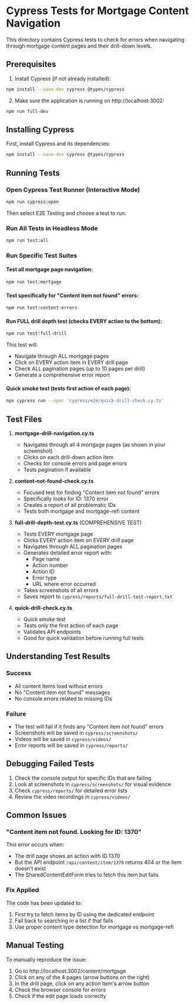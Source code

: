 # Cypress Tests for Mortgage Content Navigation

This directory contains Cypress tests to check for errors when navigating through mortgage content pages and their drill-down levels.

## Prerequisites

1. Install Cypress (if not already installed):
```bash
npm install --save-dev cypress @types/cypress
```

2. Make sure the application is running on http://localhost:3002:
```bash
npm run full-dev
```

## Installing Cypress

First, install Cypress and its dependencies:
```bash
npm install --save-dev cypress @types/cypress
```

## Running Tests

### Open Cypress Test Runner (Interactive Mode)
```bash
npm run cypress:open
```
Then select E2E Testing and choose a test to run.

### Run All Tests in Headless Mode
```bash
npm run test:all
```

### Run Specific Test Suites

#### Test all mortgage page navigation:
```bash
npm run test:mortgage
```

#### Test specifically for "Content item not found" errors:
```bash
npm run test:content-errors
```

#### Run FULL drill depth test (checks EVERY action to the bottom):
```bash
npm run test:full-drill
```
This test will:
- Navigate through ALL mortgage pages
- Click on EVERY action item in EVERY drill page
- Check ALL pagination pages (up to 10 pages per drill)
- Generate a comprehensive error report

#### Quick smoke test (tests first action of each page):
```bash
npx cypress run --spec 'cypress/e2e/quick-drill-check.cy.ts'
```

## Test Files

1. **mortgage-drill-navigation.cy.ts**
   - Navigates through all 4 mortgage pages (as shown in your screenshot)
   - Clicks on each drill-down action item
   - Checks for console errors and page errors
   - Tests pagination if available

2. **content-not-found-check.cy.ts**
   - Focused test for finding "Content item not found" errors
   - Specifically looks for ID: 1370 error
   - Creates a report of all problematic IDs
   - Tests both mortgage and mortgage-refi content

3. **full-drill-depth-test.cy.ts** (COMPREHENSIVE TEST)
   - Tests EVERY mortgage page
   - Clicks EVERY action item on EVERY drill page
   - Navigates through ALL pagination pages
   - Generates detailed error report with:
     - Page name
     - Action number
     - Action ID
     - Error type
     - URL where error occurred
   - Takes screenshots of all errors
   - Saves report to `cypress/reports/full-drill-test-report.txt`

4. **quick-drill-check.cy.ts**
   - Quick smoke test
   - Tests only the first action of each page
   - Validates API endpoints
   - Good for quick validation before running full tests

## Understanding Test Results

### Success
- All content items load without errors
- No "Content item not found" messages
- No console errors related to missing IDs

### Failure
- The test will fail if it finds any "Content item not found" errors
- Screenshots will be saved in `cypress/screenshots/`
- Videos will be saved in `cypress/videos/`
- Error reports will be saved in `cypress/reports/`

## Debugging Failed Tests

1. Check the console output for specific IDs that are failing
2. Look at screenshots in `cypress/screenshots/` for visual evidence
3. Check `cypress/reports/` for detailed error lists
4. Review the video recordings in `cypress/videos/`

## Common Issues

### "Content item not found. Looking for ID: 1370"
This error occurs when:
- The drill page shows an action with ID 1370
- But the API endpoint `/api/content/item/1370` returns 404 or the item doesn't exist
- The SharedContentEditForm tries to fetch this item but fails

### Fix Applied
The code has been updated to:
1. First try to fetch items by ID using the dedicated endpoint
2. Fall back to searching in a list if that fails
3. Use proper content type detection for mortgage vs mortgage-refi

## Manual Testing

To manually reproduce the issue:
1. Go to http://localhost:3002/content/mortgage
2. Click on any of the 4 pages (arrow buttons on the right)
3. In the drill page, click on any action item's arrow button
4. Check the browser console for errors
5. Check if the edit page loads correctly